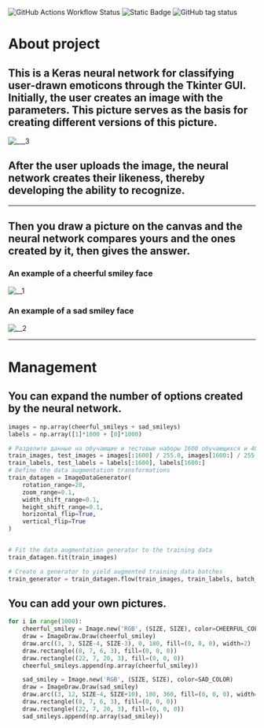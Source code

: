 ![GitHub Actions Workflow Status](https://img.shields.io/github/actions/workflow/status/YaiLung/Neural-network-for-image-recognition/python-package-conda.yml)
![Static Badge](https://img.shields.io/badge/Python-3.10-blue)
![GitHub tag status](https://img.shields.io/github/checks-status/YaiLung/Neural-network-for-image-recognition/1.0.2)



# About project
## This is a Keras neural network for classifying user-drawn emoticons through the Tkinter GUI. Initially, the user creates an image with the parameters. This picture serves as the basis for creating different versions of this picture.
![___3](https://github.com/user-attachments/assets/bdd5453d-c5ab-4d16-b031-e3d97115177f)
## After the user uploads the image, the neural network creates their likeness, thereby developing the ability to recognize.
___
## Then you draw a picture on the canvas and the neural network compares yours and the ones created by it, then gives the answer.
### An example of a cheerful smiley face
![__1](https://github.com/user-attachments/assets/310612b6-294d-4f3b-8b0b-24d54d767d9d)

### An example of a sad smiley face
![__2](https://github.com/user-attachments/assets/1d25c529-de7b-4ea8-a8cd-447cee05e4ee)
___
# Мanagement
## You can expand the number of options created by the neural network.

```python
images = np.array(cheerful_smileys + sad_smileys)
labels = np.array([1]*1000 + [0]*1000)

# Разделите данные на обучающие и тестовые наборы 1600 обучающихся и 400 тестовх
train_images, test_images = images[:1600] / 255.0, images[1600:] / 255.0
train_labels, test_labels = labels[:1600], labels[1600:]
# Define the data augmentation transformations
train_datagen = ImageDataGenerator(
    rotation_range=20,
    zoom_range=0.1,
    width_shift_range=0.1,
    height_shift_range=0.1,
    horizontal_flip=True,
    vertical_flip=True
)


# Fit the data augmentation generator to the training data
train_datagen.fit(train_images)

# Create a generator to yield augmented training data batches
train_generator = train_datagen.flow(train_images, train_labels, batch_size=10)
```
## You can add your own pictures.

```python
for i in range(1000):
    cheerful_smiley = Image.new('RGB', (SIZE, SIZE), color=CHEERFUL_COLOR)
    draw = ImageDraw.Draw(cheerful_smiley)
    draw.arc((3, 3, SIZE-4, SIZE-3), 0, 180, fill=(0, 0, 0), width=2)
    draw.rectangle((8, 7, 6, 3), fill=(0, 0, 0))
    draw.rectangle((22, 7, 20, 3), fill=(0, 0, 0))
    cheerful_smileys.append(np.array(cheerful_smiley))

    sad_smiley = Image.new('RGB', (SIZE, SIZE), color=SAD_COLOR)
    draw = ImageDraw.Draw(sad_smiley)
    draw.arc((3, 12, SIZE-4, SIZE+10), 180, 360, fill=(0, 0, 0), width=2)
    draw.rectangle((8, 7, 6, 3), fill=(0, 0, 0))
    draw.rectangle((22, 7, 20, 3), fill=(0, 0, 0))
    sad_smileys.append(np.array(sad_smiley))
```
